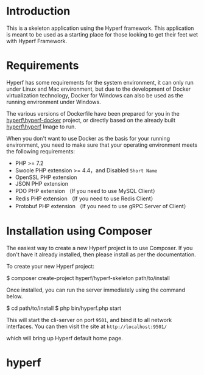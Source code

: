 # Introduction

This is a skeleton application using the Hyperf framework. This application is meant to be used as a starting place for those looking to get their feet wet with Hyperf Framework.

# Requirements

Hyperf has some requirements for the system environment, it can only run under Linux and Mac environment, but due to the development of Docker virtualization technology, Docker for Windows can also be used as the running environment under Windows.

The various versions of Dockerfile have been prepared for you in the [hyperf\hyperf-docker](https://github.com/hyperf/hyperf-docker) project, or directly based on the already built [hyperf\hyperf](https://hub.docker.com/r/hyperf/hyperf) Image to run.

When you don't want to use Docker as the basis for your running environment, you need to make sure that your operating environment meets the following requirements:  

 - PHP >= 7.2
 - Swoole PHP extension >= 4.4，and Disabled `Short Name`
 - OpenSSL PHP extension
 - JSON PHP extension
 - PDO PHP extension （If you need to use MySQL Client）
 - Redis PHP extension （If you need to use Redis Client）
 - Protobuf PHP extension （If you need to use gRPC Server of Client）

# Installation using Composer

The easiest way to create a new Hyperf project is to use Composer. If you don't have it already installed, then please install as per the documentation.

To create your new Hyperf project:

$ composer create-project hyperf/hyperf-skeleton path/to/install

Once installed, you can run the server immediately using the command below.

$ cd path/to/install
$ php bin/hyperf.php start

This will start the cli-server on port `9501`, and bind it to all network interfaces. You can then visit the site at `http://localhost:9501/`

which will bring up Hyperf default home page.
# hyperf
